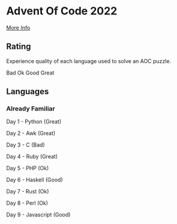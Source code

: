 # Advent Of Code 2022
[More Info](https://adventofcode.com/2022)
## Rating
Experience quality of each language used to solve an AOC puzzle.

Bad Ok Good Great

## Languages
### Already Familiar
Day 1 - Python (Great)

Day 2 - Awk (Great)

Day 3 - C (Bad)

Day 4 - Ruby (Great)

Day 5 - PHP (Ok)

Day 6 - Haskell (Good)

Day 7 - Rust (Ok)

Day 8 - Perl (Ok)

Day 9 - Javascript (Good)

